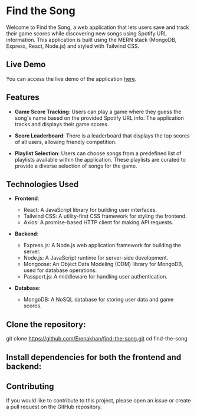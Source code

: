# Find the Song

Welcome to Find the Song, a web application that lets users save and track their game scores while discovering new songs using Spotify URL information. This application is built using the MERN stack (MongoDB, Express, React, Node.js) and styled with Tailwind CSS.

## Live Demo

You can access the live demo of the application [here](https://findthesong.vercel.app/).

## Features

- **Game Score Tracking**: Users can play a game where they guess the song's name based on the provided Spotify URL info. The application tracks and displays their game scores.

- **Score Leaderboard**: There is a leaderboard that displays the top scores of all users, allowing friendly competition.

- **Playlist Selection**: Users can choose songs from a predefined list of playlists available within the application. These playlists are curated to provide a diverse selection of songs for the game.

## Technologies Used

- **Frontend**:
  - React: A JavaScript library for building user interfaces.
  - Tailwind CSS: A utility-first CSS framework for styling the frontend.
  - Axios: A promise-based HTTP client for making API requests.

- **Backend**:
  - Express.js: A Node.js web application framework for building the server.
  - Node.js: A JavaScript runtime for server-side development.
  - Mongoose: An Object Data Modeling (ODM) library for MongoDB, used for database operations.
  - Passport.js: A middleware for handling user authentication.

- **Database**:
  - MongoDB: A NoSQL database for storing user data and game scores.


## Clone the repository:

git clone https://github.com/Erenakhan/find-the-song.git
cd find-the-song

##  Install dependencies for both the frontend and backend:

## Contributing

If you would like to contribute to this project, please open an issue or create a pull request on the GitHub repository.




